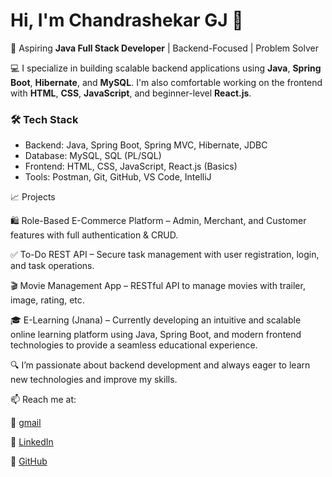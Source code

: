 # Hi, I'm Chandrashekar GJ 👋

🚀 Aspiring **Java Full Stack Developer** | Backend-Focused | Problem Solver

💻 I specialize in building scalable backend applications using **Java**, **Spring Boot**, **Hibernate**, and **MySQL**. I'm also comfortable working on the frontend with **HTML**, **CSS**, **JavaScript**, and beginner-level **React.js**.

### 🛠️ Tech Stack
- Backend: Java, Spring Boot, Spring MVC, Hibernate, JDBC
- Database: MySQL, SQL (PL/SQL)
- Frontend: HTML, CSS, JavaScript, React.js (Basics)
- Tools: Postman, Git, GitHub, VS Code, IntelliJ

📈 Projects

🛍️ Role-Based E-Commerce Platform – Admin, Merchant, and Customer features with full authentication & CRUD.

✅ To-Do REST API – Secure task management with user registration, login, and task operations.

🎬 Movie Management App – RESTful API to manage movies with trailer, image, rating, etc.

🎓 E-Learning (Jnana) – Currently developing an intuitive and scalable online learning platform using Java, Spring Boot, and modern frontend technologies to provide a seamless educational experience.


🔍 I’m passionate about backend development and always eager to learn new technologies and improve my skills.

📫 Reach me at:

📌 [gmail](chandrashekargj27@gmail.com)  

📌 [LinkedIn](https://www.linkedin.com/in/chandrashekargj/) 

📌 [GitHub](https://github.com/chandrashekargj)
